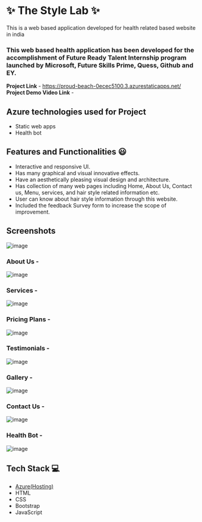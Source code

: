 # ✨ The Style Lab  ✨

This is a web based application developed for health related based website in india

### This web based health application has been developed for the accomplishment of Future Ready Talent Internship program launched by Microsoft, Future Skills Prime, Quess, Github and EY.


**Project Link** - https://proud-beach-0ecec5100.3.azurestaticapps.net/
**Project Demo Video Link** - 

## Azure technologies used for Project

- Static web apps
- Health bot

## Features and Functionalities 😃

- Interactive and responsive UI.
- Has many graphical and visual innovative effects.
- Have an aesthetically pleasing visual design and architecture.
- Has collection of many web pages including Home, About Us, Contact us, Menu, services, and hair style related information etc.
- User can know about hair style information through this website.
- Included the feedback Survey form to increase the scope of improvement.
 

## Screenshots


![image](https://github.com/AachalG/The-Style-Lab/assets/106061052/074992cc-1ac6-416c-9b40-e5e200820309)


### About Us -


![image](https://github.com/AachalG/The-Style-Lab/assets/106061052/be0186bb-fea2-418d-91f7-9a424cde6a85)


### Services -


![image](https://github.com/AachalG/The-Style-Lab/assets/106061052/f968c279-07cf-494b-a5a7-0b00cab4218e)


### Pricing Plans -


![image](https://github.com/AachalG/The-Style-Lab/assets/106061052/79aac669-95fe-4cec-a194-7046b8b2b5cc)


### Testimonials -

![image](https://github.com/AachalG/The-Style-Lab/assets/106061052/b0e1fe3f-0730-4e09-9afb-711e45d394c0)



### Gallery -


![image](https://github.com/AachalG/The-Style-Lab/assets/106061052/79afc8e7-f6ee-4387-924f-bc615fb9d0da)


### Contact Us -


![image](https://github.com/AachalG/The-Style-Lab/assets/106061052/2c4aef6b-9f3a-44bb-ac6d-88bcfe5bd358)


### Health Bot -


![image](https://github.com/AachalG/The-Style-Lab/assets/106061052/3fa6eac3-707e-4c87-afd0-129079de4a96)



## Tech Stack 💻

- [Azure(Hosting)](https://azure.microsoft.com/en-in/features/azure-portal/)
- HTML
- CSS
- Bootstrap
- JavaScript

